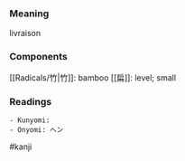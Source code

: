 ### Meaning

livraison

### Components

[[Radicals/竹|竹]]: bamboo [[扁]]: level; small

### Readings

```
- Kunyomi: 
- Onyomi: ヘン
```

#kanji